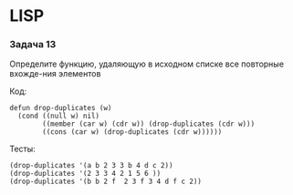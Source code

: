 # LISP
### Задача 13
Определите функцию, удаляющую в исходном списке все повторные вхожде-ния элементов

Код:
```
defun drop-duplicates (w)
  (cond ((null w) nil)
        ((member (car w) (cdr w)) (drop-duplicates (cdr w)))
        ((cons (car w) (drop-duplicates (cdr w))))))
```
Тесты:
```
(drop-duplicates '(a b 2 3 3 b 4 d c 2))
(drop-duplicates '(2 3 3 4 2 1 5 6 ))
(drop-duplicates '(b b 2 f  2 3 f 3 4 d f c 2))
```
